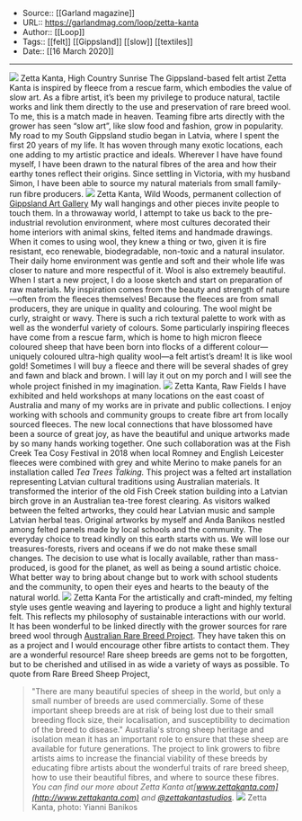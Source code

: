 ﻿
  * Source:: [[Garland magazine]]
  * URL:: https://garlandmag.com/loop/zetta-kanta
  * Author:: [[Loop]]
  * Tags:: [[felt]] [[Gippsland]] [[slow]] [[textiles]]
  * Date:: [[16 March 2020]]


* * *
[![](https://garlandmag.com/wp-content/uploads/2020/03/Zetta-Kanta-High-Country-Sunrise.jpg)](https://garlandmag.com/wp-content/uploads/2020/03/Zetta-Kanta-High-Country-Sunrise.jpg)
Zetta Kanta, High Country Sunrise
The Gippsland-based felt artist Zetta Kanta is inspired by fleece from a rescue farm, which embodies the value of slow art.
As a fibre artist, it’s been my privilege to produce natural, tactile works and link them directly to the use and preservation of rare breed wool. To me, this is a match made in heaven. Teaming fibre arts directly with the grower has seen “slow art”, like slow food and fashion, grow in popularity.
My road to my South Gippsland studio began in Latvia, where I spent the first 20 years of my life. It has woven through many exotic locations, each one adding to my artistic practice and ideals. Wherever I have have found myself, I have been drawn to the natural fibres of the area and how their earthy tones reflect their origins. Since settling in Victoria, with my husband Simon, I have been able to source my natural materials from small family-run fibre producers.
[![](https://garlandmag.com/wp-content/uploads/2020/03/Wild-Woods.jpg)](https://garlandmag.com/wp-content/uploads/2020/03/Wild-Woods.jpg)
Zetta Kanta, Wild Woods, permanent collection of [Gippsland Art Gallery](https://www.gippslandartgallery.com)
My wall hangings and other pieces invite people to touch them. In a throwaway world, I attempt to take us back to the pre-industrial revolution environment, where most cultures decorated their home interiors with animal skins, felted items and handmade drawings. When it comes to using wool, they knew a thing or two, given it is fire resistant, eco renewable, biodegradable, non-toxic and a natural insulator. Their daily home environment was gentle and soft and their whole life was closer to nature and more respectful of it. Wool is also extremely beautiful.
When I start a new project, I do a loose sketch and start on preparation of raw materials. My inspiration comes from the beauty and strength of nature—often from the fleeces themselves! Because the fleeces are from small producers, they are unique in quality and colouring. The wool might be curly, straight or wavy. There is such a rich textural palette to work with as well as the wonderful variety of colours. Some particularly inspiring fleeces have come from a rescue farm, which is home to high micron fleece coloured sheep that have been born into flocks of a different colour—uniquely coloured ultra-high quality wool—a felt artist’s dream! It is like wool gold! Sometimes I will buy a fleece and there will be several shades of grey and fawn and black and brown. I will lay it out on my porch and I will see the whole project finished in my imagination.
[![](https://garlandmag.com/wp-content/uploads/2020/03/Raw-Fields-1.jpg)](https://garlandmag.com/wp-content/uploads/2020/03/Raw-Fields-1.jpg)
Zetta Kanta, Raw Fields
I have exhibited and held workshops at many locations on the east coast of Australia and many of my works are in private and public collections. I enjoy working with schools and community groups to create fibre art from locally sourced fleeces. The new local connections that have blossomed have been a source of great joy, as have the beautiful and unique artworks made by so many hands working together. One such collaboration was at the Fish Creek Tea Cosy Festival in 2018 when local Romney and English Leicester fleeces were combined with grey and white Merino to make panels for an installation called _Tea Trees Talking._ This project was a felted art installation representing Latvian cultural traditions using Australian materials. It transformed the interior of the old Fish Creek station building into a Latvian birch grove in an Australian tea-tree forest clearing. As visitors walked between the felted artworks, they could hear Latvian music and sample Latvian herbal teas. Original artworks by myself and Anda Banikos nestled among felted panels made by local schools and the community.
The everyday choice to tread kindly on this earth starts with us. We will lose our treasures-forests, rivers and oceans if we do not make these small changes. The decision to use what is locally available, rather than mass-produced, is good for the planet, as well as being a sound artistic choice. What better way to bring about change but to work with school students and the community, to open their eyes and hearts to the beauty of the natural world.
[![](https://garlandmag.com/wp-content/uploads/2020/03/P1010528.jpg)](https://garlandmag.com/wp-content/uploads/2020/03/P1010528.jpg)
Zetta Kanta
For the artistically and craft-minded, my felting style uses gentle weaving and layering to produce a light and highly textural felt. This reflects my philosophy of sustainable interactions with our world.
It has been wonderful to be linked directly with the grower sources for rare breed wool through [Australian Rare Breed Project](http://www.rarebreedproject.com/). They have taken this on as a project and I would encourage other fibre artists to contact them. They are a wonderful resource! Rare sheep breeds are gems not to be forgotten, but to be cherished and utilised in as wide a variety of ways as possible. To quote from Rare Breed Sheep Project,
> "There are many beautiful species of sheep in the world, but only a small number of breeds are used commercially. Some of these important sheep breeds are at risk of being lost due to their small breeding flock size, their localisation, and susceptibility to decimation of the breed to disease."
Australia's strong sheep heritage and isolation mean it has an important role to ensure that these sheep are available for future generations. The project to link growers to fibre artists aims to increase the financial viability of these breeds by educating fibre artists about the wonderful traits of rare breed sheep, how to use their beautiful fibres, and where to source these fibres.
 _You can find our more about Zetta Kanta at[www.zettakanta.com](http://www.zettakanta.com) and [@zettakantastudios](http://instagram.com/zettakantastudios)._
[![](https://garlandmag.com/wp-content/uploads/2020/03/Promo-shot-1.jpg)](https://garlandmag.com/wp-content/uploads/2020/03/Promo-shot-1.jpg)
Zetta Kanta, photo: Yianni Banikos
